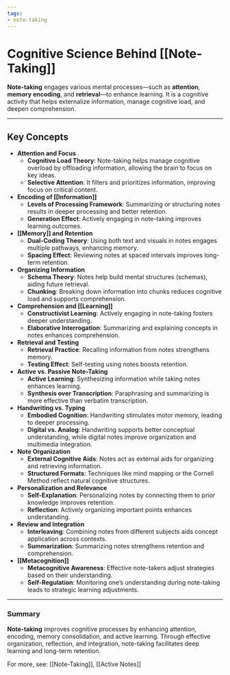 ```yaml
---
tags:
- note-taking
---
```


# Cognitive Science Behind [[Note-Taking]]

**Note-taking** engages various mental processes—such as **attention**, **memory encoding**, and **retrieval**—to enhance learning. It is a cognitive activity that helps externalize information, manage cognitive load, and deepen comprehension.

---

## Key Concepts

- **Attention and Focus**
    - **Cognitive Load Theory**: Note-taking helps manage cognitive overload by offloading information, allowing the brain to focus on key ideas.
    - **Selective Attention**: It filters and prioritizes information, improving focus on critical content.
- **Encoding of [[Information]]**
    - **Levels of Processing Framework**: Summarizing or structuring notes results in deeper processing and better retention.
    - **Generation Effect**: Actively engaging in note-taking improves learning outcomes.
- **[[Memory]] and Retention**
    - **Dual-Coding Theory**: Using both text and visuals in notes engages multiple pathways, enhancing memory.
    - **Spacing Effect**: Reviewing notes at spaced intervals improves long-term retention.
- **Organizing Information**
    - **Schema Theory**: Notes help build mental structures (schemas), aiding future retrieval.
    - **Chunking**: Breaking down information into chunks reduces cognitive load and supports comprehension.
- **Comprehension and [[Learning]]**
    - **Constructivist Learning**: Actively engaging in note-taking fosters deeper understanding.
    - **Elaborative Interrogation**: Summarizing and explaining concepts in notes enhances comprehension.
- **Retrieval and Testing**
    - **Retrieval Practice**: Recalling information from notes strengthens memory.
    - **Testing Effect**: Self-testing using notes boosts retention.
- **Active vs. Passive Note-Taking**
    - **Active Learning**: Synthesizing information while taking notes enhances learning.
    - **Synthesis over Transcription**: Paraphrasing and summarizing is more effective than verbatim transcription.
- **Handwriting vs. Typing**
    - **Embodied Cognition**: Handwriting stimulates motor memory, leading to deeper processing.
    - **Digital vs. Analog**: Handwriting supports better conceptual understanding, while digital notes improve organization and multimedia integration.
- **Note Organization**
    - **External Cognitive Aids**: Notes act as external aids for organizing and retrieving information.
    - **Structured Formats**: Techniques like mind mapping or the Cornell Method reflect natural cognitive structures.
- **Personalization and Relevance**
    - **Self-Explanation**: Personalizing notes by connecting them to prior knowledge improves retention.
    - **Reflection**: Actively organizing important points enhances understanding.
- **Review and Integration**
    - **Interleaving**: Combining notes from different subjects aids concept application across contexts.
    - **Summarization**: Summarizing notes strengthens retention and comprehension.
- **[[Metacognition]]**
    - **Metacognitive Awareness**: Effective note-takers adjust strategies based on their understanding.
    - **Self-Regulation**: Monitoring one’s understanding during note-taking leads to strategic learning adjustments.

---

### Summary

**Note-taking** improves cognitive processes by enhancing attention, encoding, memory consolidation, and active learning. Through effective organization, reflection, and integration, note-taking facilitates deep learning and long-term retention.

For more, see: [[Note-Taking]], [[Active Notes]]